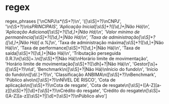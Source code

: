 # regex
regex_phrases
['\nCNPJ\s*(\S+?)\n', '([\s\S]+?)\nCNPJ', '\n(\S+?)\n\s*PRINCIPAIS', 'Aplicação Inicial[\s\S]+?([\d,]+|Não Há)\n', 'Aplicação Adicional[\s\S]+?([\d,]+|Não Há)\n', 'Valor mínimo de permanência[\s\S]+?([\d,]+|Não Há)\n', 'Taxa de administração[\s\S]+?([\d,]+|Não Há)[ a.%]*\n', 'Taxa de administração máxima[\s\S]+?([\d,]+|Não Há)\n', 'Taxa de performance[\s\S]+?([\d,]+|Não Há)\n',
'Taxa de saída[\s\S]+?([\d,]+|Não Há)\n', 'Tributação perseguida \(I.R.\)\n[\s\S]+\.\n([\s\S]+?|Não Há)\nHorário limite de movimentação', 'Horário limite de movimentação[\s\S]+?([\dh]+?|Não Há)\n', 'Gestor[\s]+([\s\S]+?)\n\d', 'Benchmark\n([\s\S]+?|Não Há)\nInício do fundo\n', 'Início do fundo\n([\d/.]+?)\n', 'Classificação ANBIMA\n([\s\S]+?)\nBenchmark', 'Público alvo\n([\s\S]+?)\nNÍVEL DE RISCO', 'Cota de aplicação\n([\s\S]+?)\nCota de resgate', 'Cota de resgate\n[\s\S]+([A-Z][a-z][\s\S]+?|[\d]+[\s\S]+?)\nCrédito do resgate', 'Crédito do resgate\n[\s\S]+([A-Z][a-z][\s\S]+?|[\d]+[\s\S]+?)\nPúblico alvo']

